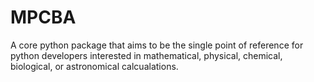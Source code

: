 # MPCBA
A core python package that aims to be the single point of reference for python developers interested in mathematical, physical, chemical, biological, or astronomical calcualations. 
